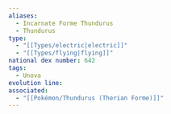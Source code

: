 ```yaml
---
aliases:
  - Incarnate Forme Thundurus
  - Thundurus
type:
  - "[[Types/electric|electric]]"
  - "[[Types/flying|flying]]"
national dex number: 642
tags:
  - Unova
evolution line: 
associated:
  - "[[Pokémon/Thundurus (Therian Forme)]]"
---
```

